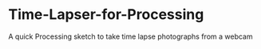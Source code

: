 # Time-Lapser-for-Processing
A quick Processing sketch to take time lapse photographs from a webcam
